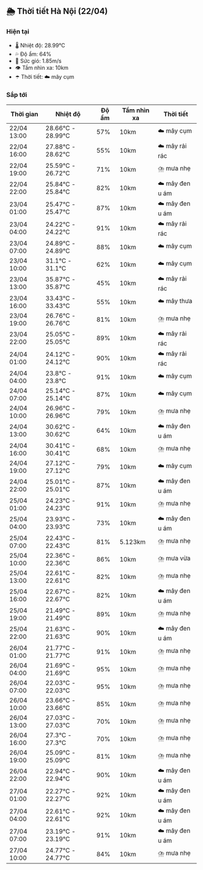 ## 🌦️ Thời tiết Hà Nội (22/04)

### Hiện tại

- 🌡️ Nhiệt độ: 28.99℃
- 💦 Độ ẩm: 64%
- 💨 Sức gió: 1.85m/s
- 👁️ Tầm nhìn xa: 10km
- ☂️ Thời tiết: ☁️ mây cụm

### Sắp tới

| Thời gian | Nhiệt độ | Độ ẩm | Tầm nhìn xa | Thời tiết |
| --- | --- | --- | --- | --- |
| 22/04 13:00 | 28.66℃ - 28.99℃ | 57% | 10km | ☁️ mây cụm |
| 22/04 16:00 | 27.88℃ - 28.62℃ | 55% | 10km | ☁️ mây rải rác |
| 22/04 19:00 | 25.59℃ - 26.72℃ | 71% | 10km | ⛈️ mưa nhẹ |
| 22/04 22:00 | 25.84℃ - 25.84℃ | 82% | 10km | ☁️ mây đen u ám |
| 23/04 01:00 | 25.47℃ - 25.47℃ | 87% | 10km | ☁️ mây đen u ám |
| 23/04 04:00 | 24.22℃ - 24.22℃ | 91% | 10km | ☁️ mây rải rác |
| 23/04 07:00 | 24.89℃ - 24.89℃ | 88% | 10km | ☁️ mây cụm |
| 23/04 10:00 | 31.1℃ - 31.1℃ | 62% | 10km | ☁️ mây cụm |
| 23/04 13:00 | 35.87℃ - 35.87℃ | 45% | 10km | ☁️ mây rải rác |
| 23/04 16:00 | 33.43℃ - 33.43℃ | 55% | 10km | ☁️ mây thưa |
| 23/04 19:00 | 26.76℃ - 26.76℃ | 81% | 10km | ⛈️ mưa nhẹ |
| 23/04 22:00 | 25.05℃ - 25.05℃ | 89% | 10km | ☁️ mây rải rác |
| 24/04 01:00 | 24.12℃ - 24.12℃ | 90% | 10km | ☁️ mây rải rác |
| 24/04 04:00 | 23.8℃ - 23.8℃ | 91% | 10km | ☁️ mây cụm |
| 24/04 07:00 | 25.14℃ - 25.14℃ | 87% | 10km | ☁️ mây cụm |
| 24/04 10:00 | 26.96℃ - 26.96℃ | 79% | 10km | ⛈️ mưa nhẹ |
| 24/04 13:00 | 30.62℃ - 30.62℃ | 64% | 10km | ☁️ mây đen u ám |
| 24/04 16:00 | 30.41℃ - 30.41℃ | 68% | 10km | ⛈️ mưa nhẹ |
| 24/04 19:00 | 27.12℃ - 27.12℃ | 79% | 10km | ☁️ mây cụm |
| 24/04 22:00 | 25.01℃ - 25.01℃ | 87% | 10km | ☁️ mây đen u ám |
| 25/04 01:00 | 24.23℃ - 24.23℃ | 91% | 10km | ⛈️ mưa nhẹ |
| 25/04 04:00 | 23.93℃ - 23.93℃ | 73% | 10km | ☁️ mây đen u ám |
| 25/04 07:00 | 22.43℃ - 22.43℃ | 81% | 5.123km | ⛈️ mưa nhẹ |
| 25/04 10:00 | 22.36℃ - 22.36℃ | 86% | 10km | ⛈️ mưa vừa |
| 25/04 13:00 | 22.61℃ - 22.61℃ | 82% | 10km | ⛈️ mưa nhẹ |
| 25/04 16:00 | 22.67℃ - 22.67℃ | 82% | 10km | ☁️ mây đen u ám |
| 25/04 19:00 | 21.49℃ - 21.49℃ | 89% | 10km | ⛈️ mưa nhẹ |
| 25/04 22:00 | 21.63℃ - 21.63℃ | 90% | 10km | ☁️ mây đen u ám |
| 26/04 01:00 | 21.77℃ - 21.77℃ | 91% | 10km | ⛈️ mưa nhẹ |
| 26/04 04:00 | 21.69℃ - 21.69℃ | 95% | 10km | ⛈️ mưa nhẹ |
| 26/04 07:00 | 22.03℃ - 22.03℃ | 95% | 10km | ⛈️ mưa nhẹ |
| 26/04 10:00 | 23.66℃ - 23.66℃ | 85% | 10km | ⛈️ mưa nhẹ |
| 26/04 13:00 | 27.03℃ - 27.03℃ | 70% | 10km | ⛈️ mưa nhẹ |
| 26/04 16:00 | 27.3℃ - 27.3℃ | 70% | 10km | ⛈️ mưa nhẹ |
| 26/04 19:00 | 25.09℃ - 25.09℃ | 81% | 10km | ⛈️ mưa nhẹ |
| 26/04 22:00 | 22.94℃ - 22.94℃ | 90% | 10km | ☁️ mây đen u ám |
| 27/04 01:00 | 22.27℃ - 22.27℃ | 92% | 10km | ☁️ mây đen u ám |
| 27/04 04:00 | 22.61℃ - 22.61℃ | 92% | 10km | ☁️ mây đen u ám |
| 27/04 07:00 | 23.19℃ - 23.19℃ | 91% | 10km | ☁️ mây đen u ám |
| 27/04 10:00 | 24.77℃ - 24.77℃ | 84% | 10km | ⛈️ mưa nhẹ |
